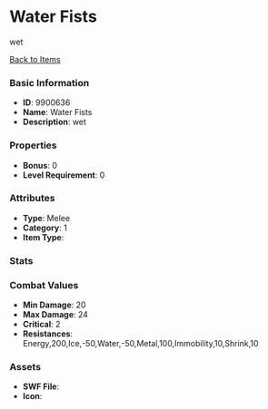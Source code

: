 # Water Fists

wet

[Back to Items](../items.md)

### Basic Information

- **ID**: 9900636
- **Name**: Water Fists
- **Description**: wet

### Properties

- **Bonus**: 0
- **Level Requirement**: 0

### Attributes

- **Type**: Melee
- **Category**: 1
- **Item Type**: 

### Stats


### Combat Values

- **Min Damage**: 20
- **Max Damage**: 24
- **Critical**: 2
- **Resistances**: Energy,200,Ice,-50,Water,-50,Metal,100,Immobility,10,Shrink,10

### Assets

- **SWF File**: 
- **Icon**: 

